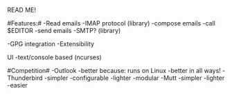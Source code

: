 READ ME!


#Features:#
-Read emails
	-IMAP protocol (library)
-compose emails
	-call $EDITOR
-send emails
	-SMTP? (library)

-GPG integration
-Extensibility

UI
-text/console based (ncurses)

#Competition#
-Outlook
	-better because: runs on Linux
	-better in all ways!
-Thunderbird
	-simpler
	-configurable
	-lighter
	-modular
-Mutt
	-simpler
	-lighter
	-easier


